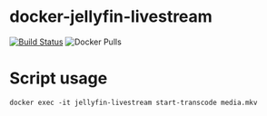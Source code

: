 # docker-jellyfin-livestream

[![Build Status](https://build.walbeck.it/api/badges/mwalbeck/docker-jellyfin-livestream/status.svg)](https://build.walbeck.it/mwalbeck/docker-jellyfin-livestream)
![Docker Pulls](https://img.shields.io/docker/pulls/mwalbeck/jellyfin-livestream)

# Script usage

```
docker exec -it jellyfin-livestream start-transcode media.mkv
```
